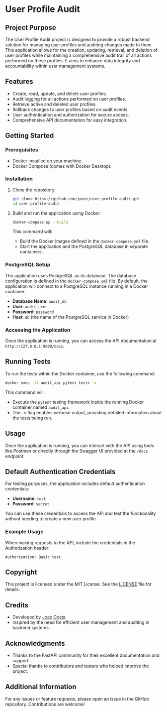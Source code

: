 # User Profile Audit

## Project Purpose
The User Profile Audit project is designed to provide a robust backend solution for managing user profiles and auditing changes made to them. This application allows for the creation, updating, retrieval, and deletion of user profiles while maintaining a comprehensive audit trail of all actions performed on these profiles. It aims to enhance data integrity and accountability within user management systems.

## Features
- Create, read, update, and delete user profiles.
- Audit logging for all actions performed on user profiles.
- Retrieve active and deleted user profiles.
- Rollback changes to user profiles based on audit events.
- User authentication and authorization for secure access.
- Comprehensive API documentation for easy integration.

## Getting Started

### Prerequisites
- Docker installed on your machine.
- Docker Compose (comes with Docker Desktop).

### Installation
1. Clone the repository:
   ```bash
   git clone https://github.com/jaozc/user-profile-audit.git
   cd user-profile-audit
   ```

2. Build and run the application using Docker:
   ```bash
   docker-compose up --build
   ```

   This command will:
   - Build the Docker images defined in the `docker-compose.yml` file.
   - Start the application and the PostgreSQL database in separate containers.

### PostgreSQL Setup
The application uses PostgreSQL as its database. The database configuration is defined in the `docker-compose.yml` file. By default, the application will connect to a PostgreSQL instance running in a Docker container.

- **Database Name**: `audit_db`
- **User**: `audit_user`
- **Password**: `password`
- **Host**: `db` (the name of the PostgreSQL service in Docker)

### Accessing the Application
Once the application is running, you can access the API documentation at `http://127.0.0.1:8000/docs`.

## Running Tests
To run the tests within the Docker container, use the following command:
```bash
docker exec -it audit_api pytest tests -v
```

This command will:
- Execute the `pytest` testing framework inside the running Docker container named `audit_api`.
- The `-v` flag enables verbose output, providing detailed information about the tests being run.

## Usage
Once the application is running, you can interact with the API using tools like Postman or directly through the Swagger UI provided at the `/docs` endpoint.

## Default Authentication Credentials

For testing purposes, the application includes default authentication credentials:

- **Username**: `test`
- **Password**: `secret`

You can use these credentials to access the API and test the functionality without needing to create a new user profile.

### Example Usage
When making requests to the API, include the credentials in the Authorization header:

```http
Authorization: Basic test
```

## Copyright
This project is licensed under the MIT License. See the [LICENSE](LICENSE) file for details.

## Credits
- Developed by [Joao Costa](https://github.com/jaozc)
- Inspired by the need for efficient user management and auditing in backend systems.

## Acknowledgments
- Thanks to the FastAPI community for their excellent documentation and support.
- Special thanks to contributors and testers who helped improve the project.

## Additional Information
For any issues or feature requests, please open an issue in the GitHub repository. Contributions are welcome!
